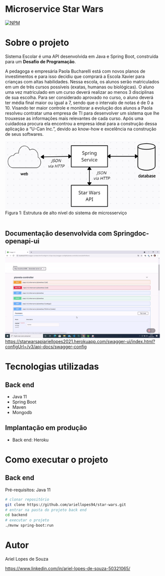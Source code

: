 # Microservice Star Wars 
[![NPM](https://img.shields.io/npm/l/react)](https://github.com/ariellopes94/star-wars/blob/main/LICENSE) 


# Sobre o projeto

Sistema Escolar é uma API desenvolvida em Java e Spring Boot, construída para um  **Desafio de Programação**.


A pedagoga e empresária Paola Bucharelli está com novos planos de investimentos e
para isso decidiu que comprará a Escola Xavier para crianças com altas habilidades. Nessa escola,
os alunos serão matriculados em um de três cursos possíveis (exatas, humanas ou biológicas).
O aluno uma vez matriculado em um curso deverá realizar ao menos 3 disciplinas de sua
escolha. Para ser considerado aprovado no curso, o aluno deverá ter média final maior ou igual
a 7, sendo que o intervalo de notas é de 0 a 10.
Visando ter maior controle e monitorar a evolução dos alunos a Paola resolveu contratar
uma empresa de TI para desenvolver um sistema que lhe trouxesse as informações mais
relevantes de cada curso. Após uma cuidadosa procura ela encontrou a empresa ideal para a
construção dessa aplicação a “U-Can Inc.”, devido ao know-how e excelência na construção de
seus softwares.

![Mobile 1](https://raw.githubusercontent.com/ariellopes94/imagens-para-readme/master/Star%20Wars/mapeamento%20estrutura%20projeto.png)  <br />
Figura 1: Estrutura de alto nível do sistema de microsserviço
 <br /> <br />


## Documentação desenvolvida com Springdoc-openapi-ui
![Mobile 2](https://raw.githubusercontent.com/ariellopes94/imagens-para-readme/master/Star%20Wars/star-wars-gif.gif)
 https://starwarsapiariellopes2021.herokuapp.com/swagger-ui/index.html?configUrl=/v3/api-docs/swagger-config

# Tecnologias utilizadas
## Back end
- Java 11
- Spring Boot
- Maven
- Mongodb

## Implantação em produção
- Back end: Heroku

# Como executar o projeto

## Back end
Pré-requisitos: Java 11

```bash
# clonar repositório
git clone https://github.com/ariellopes94/star-wars.git
# entrar na pasta do projeto back end
cd backend
# executar o projeto
./mvnw spring-boot:run
```

# Autor

Ariel Lopes de Souza

https://www.linkedin.com/in/ariel-lopes-de-souza-50321065/
